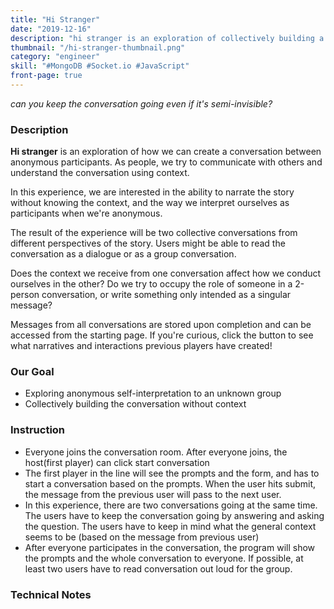 ```yaml
---
title: "Hi Stranger"
date: "2019-12-16"
description: "hi stranger is an exploration of collectively building a conversation without context in order to express creativity."
thumbnail: "/hi-stranger-thumbnail.png"
category: "engineer"
skill: "#MongoDB #Socket.io #JavaScript"
front-page: true
---
```


_can you keep the conversation going even if it's semi-invisible?_

### Description

**Hi stranger** is an exploration of how we can create a conversation between anonymous participants. As people, we try to communicate with others and understand the conversation using context.

In this experience, we are interested in the ability to narrate the story without knowing the context, and the way we interpret ourselves as participants when we're anonymous.

The result of the experience will be two collective conversations from different perspectives of the story. Users might be able to read the conversation as a dialogue or as a group conversation.

Does the context we receive from one conversation affect how we conduct ourselves in the other? Do we try to occupy the role of someone in a 2-person conversation, or write something only intended as a singular message?

Messages from all conversations are stored upon completion and can be accessed from the starting page. If you're curious, click the button to see what narratives and interactions previous players have created!

### Our Goal

- Exploring anonymous self-interpretation to an unknown group
- Collectively building the conversation without context

### Instruction

- Everyone joins the conversation room. After everyone joins, the host(first player) can click start conversation
- The first player in the line will see the prompts and the form, and has to start a conversation based on the prompts. When the user hits submit, the message from the previous user will pass to the next user.
- In this experience, there are two conversations going at the same time. The users have to keep the conversation going by answering and asking the question. The users have to keep in mind what the general context seems to be (based on the message from previous user)
- After everyone participates in the conversation, the program will show the prompts and the whole conversation to everyone. If possible, at least two users have to read conversation out loud for the group.

### Technical Notes
